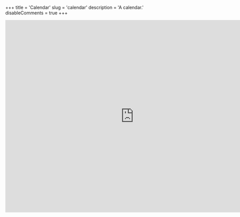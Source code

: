 +++
title = 'Calendar'
slug = 'calendar'
description = 'A calendar.'
disableComments = true
+++

<iframe src="https://calendar.google.com/calendar/embed?height=600&wkst=1&bgcolor=%23616161&ctz=America%2FLos_Angeles&showTitle=0&showNav=0&showPrint=0&showTabs=0&showCalendars=0&showTz=0&src=anNib2V2ZUBnbWFpbC5jb20&src=N2JydG5xbmZ2bW1ha2JobTk2bDdkaHZvbnNAZ3JvdXAuY2FsZW5kYXIuZ29vZ2xlLmNvbQ&src=YWRkcmVzc2Jvb2sjY29udGFjdHNAZ3JvdXAudi5jYWxlbmRhci5nb29nbGUuY29t&src=ZTM2NmN0Z3J0NXZudTRwN2UxbWM2NzFvZDBAZ3JvdXAuY2FsZW5kYXIuZ29vZ2xlLmNvbQ&src=Y29vcHFyZjVxNWdhODliOGY3M25qNzNjZDBAZ3JvdXAuY2FsZW5kYXIuZ29vZ2xlLmNvbQ&src=ZHQ4YWsxdGdmajdwbW5tMWJ0cmE2Zjh2bzhAZ3JvdXAuY2FsZW5kYXIuZ29vZ2xlLmNvbQ&src=cDVidjFlaThlb21xYTlqajhtMnMwOG03YmNAZ3JvdXAuY2FsZW5kYXIuZ29vZ2xlLmNvbQ&src=ZmFtaWx5MDI0MjE1MjgwMTEwOTEzMDg0OTFAZ3JvdXAuY2FsZW5kYXIuZ29vZ2xlLmNvbQ&src=NWppOTRybjJqcG5ka3Rnb3A4NGlnczVlY29AZ3JvdXAuY2FsZW5kYXIuZ29vZ2xlLmNvbQ&src=ZW4udXNhI2hvbGlkYXlAZ3JvdXAudi5jYWxlbmRhci5nb29nbGUuY29t&src=NDlsdWdvcnVhY29tNGNxZnJ0MzlpdW9mY2NAZ3JvdXAuY2FsZW5kYXIuZ29vZ2xlLmNvbQ&src=c3UxN2JyNTF0N2piMTg3cGlmZjBpbmdiajhAZ3JvdXAuY2FsZW5kYXIuZ29vZ2xlLmNvbQ&src=ZnM3cGJoZ2c1b2ZwNGFuNnI3ZDdqMDZqb2dAZ3JvdXAuY2FsZW5kYXIuZ29vZ2xlLmNvbQ&src=NTBoN2NubmxnZ3VvdTR0dmxrNGlmb2dnYThAZ3JvdXAuY2FsZW5kYXIuZ29vZ2xlLmNvbQ&src=azhycDlwaGQzNzd2NTRjY2Z1Z3NvMnEwMHNAZ3JvdXAuY2FsZW5kYXIuZ29vZ2xlLmNvbQ&src=M2IwOG5ua3Q3OGNwOGtvazVzdmJoYjl2NW9AZ3JvdXAuY2FsZW5kYXIuZ29vZ2xlLmNvbQ&src=bXJzYm9ldmVAZ21haWwuY29t&color=%234285F4&color=%237CB342&color=%2333B679&color=%237CB342&color=%23795548&color=%23E67C73&color=%23E4C441&color=%23D81B60&color=%237986CB&color=%230B8043&color=%23F6BF26&color=%234285F4&color=%23F09300&color=%237986CB&color=%23D81B60&color=%230B8043&color=%23B39DDB" style="border-width:0" width="800" height="600" frameborder="0" scrolling="no"></iframe>
